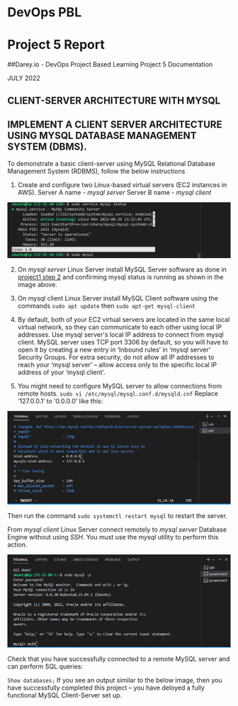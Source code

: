 



# DevOps PBL
# Project 5 Report

##Darey.io - DevOps Project Based Learning Project 5 Documentation

JULY 2022

## CLIENT-SERVER ARCHITECTURE WITH MYSQL








## IMPLEMENT A CLIENT SERVER ARCHITECTURE USING MYSQL DATABASE MANAGEMENT SYSTEM (DBMS).

To demonstrate a basic client-server using MySQL Relational Database Management System (RDBMS), follow the below instructions
1. Create and configure two Linux-based virtual servers (EC2 instances in AWS).
Server A name - *mysql server*
Server B name - *mysql client*

![Install mongodb](images/step5_1_install_sqlserver_checkstatus.png)

2. On *mysql server* Linux Server install MySQL Server software as done in [project1 step 2](https://github.com/samuelede/devops-pbl-projects/tree/main/project1#step-2--installing-mysql) and confirming mysql status is running as shown in the image above.

3. On mysql client Linux Server install MySQL Client software using the commands
 `sudo apt update` then `sudo apt-get mysql-client` 

4. By default, both of your EC2 virtual servers are located in the same local virtual network, so they can communicate to each other using local IP addresses. Use mysql server's local IP address to connect from mysql client. MySQL server uses TCP port 3306 by default, so you will have to open it by creating a new entry in ‘Inbound rules’ in ‘mysql server’ Security Groups. For extra security, do not allow all IP addresses to reach your ‘mysql server’ – allow access only to the specific local IP address of your ‘mysql client’.


5. You might need to configure MySQL server to allow connections from remote hosts.
`sudo vi /etc/mysql/mysql.conf.d/mysqld.cnf`
Replace ‘127.0.0.1’ to ‘0.0.0.0’ like this:

![Install mongodb](images/step5_2_edit_mysql_inbound_rules.png)

Then run the command `sudo systemctl restart mysql` to restart the server.

From *mysql client*  Linux Server connect remotely to *mysql server* Database Engine without using 
*SSH*. You must use the *mysql* utility to perform this action.

![edit mysql pass](images/step5_3_edit_mysql_server_password.png)

Check that you have successfully connected to a remote MySQL server and can perform SQL queries:

`Show databases;`
If you see an output similar to the below image, then you have successfully completed this project – you have deloyed a fully functional MySQL Client-Server set up.
